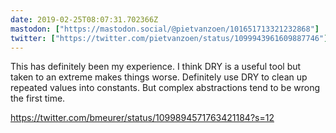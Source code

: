 ```yaml
---
date: 2019-02-25T08:07:31.702366Z
mastodon: ["https://mastodon.social/@pietvanzoen/101651713321232868"]
twitter: ["https://twitter.com/pietvanzoen/status/1099943961609887746"]
---
```

This has definitely been my experience. I think DRY is a useful tool but taken to an extreme makes things worse. Definitely use DRY to clean up repeated values into constants. But complex abstractions tend to be wrong the first time. 

https://twitter.com/bmeurer/status/1099894571763421184?s=12
